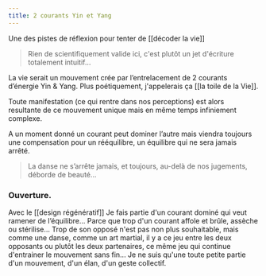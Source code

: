 ```yaml
---
title: 2 courants Yin et Yang
---
```


Une des pistes de réflexion pour tenter de [[décoder la vie]]

> Rien de scientifiquement valide ici, c'est plutôt un jet d'écriture totalement intuitif...

La vie serait un mouvement crée par l’entrelacement de 2 courants d’énergie Yin & Yang. Plus poétiquement, j'appelerais ça [[la toile de la Vie]].

Toute manifestation (ce qui rentre dans nos perceptions) est alors resultante de ce mouvement unique mais en même temps infiniement complexe.

A un moment donné un courant peut dominer l’autre mais viendra toujours une compensation pour un rééquilibre, un équilibre qui ne sera jamais arrêté.

> La danse ne s’arrête jamais, et toujours, au-delà de nos jugements, déborde de beauté...

### Ouverture.

Avec le [[design régénératif]] Je fais partie d'un courant dominé qui veut ramener de l’équilibre... Parce que trop d'un courant affole et brûle, assèche ou stérilise... Trop de son opposé n'est pas non plus souhaitable, mais comme une danse, comme un art martial, il y a ce jeu entre les deux opposants ou plutôt les deux partenaires, ce même jeu qui continue d'entrainer le mouvement sans fin... Je ne suis qu'une toute petite partie d'un mouvement, d'un élan, d'un geste collectif.